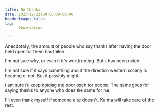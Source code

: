 ```yaml
---
title: No thanks
date: 2022-12-22T00:00:00+00:00
headerImage: false
tag: 
    - Observation

---
```


Anecdotally, the amount of people who say thanks after having the door held open for them has fallen.

I'm not sure why, or even if it's worth noting. But it has been noted.

I'm not sure if it says something about the direction western society is heading or not. But it possibly might.

I am sure I'll keep holding the door open for people. The same goes for saying thanks to anyone who does the same for me. 

I'll even thank myself if someone else doesn't. Karma will take care of the rest.
